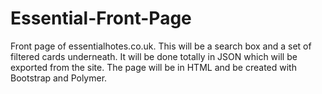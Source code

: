 Essential-Front-Page
====================

Front page of essentialhotes.co.uk. This will be a search box and a set of filtered cards underneath. It will be done totally in JSON which will be exported from the site. The page will be in HTML and be created with Bootstrap and Polymer.
